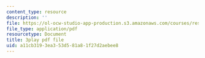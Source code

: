 ```yaml
---
content_type: resource
description: ''
file: https://ol-ocw-studio-app-production.s3.amazonaws.com/courses/res-6-012-introduction-to-probability-spring-2018/a11cb3193ea353d581a81f27d2aebee8_QXKgTPR_8wk.pdf
file_type: application/pdf
resourcetype: Document
title: 3play pdf file
uid: a11cb319-3ea3-53d5-81a8-1f27d2aebee8
---
```

